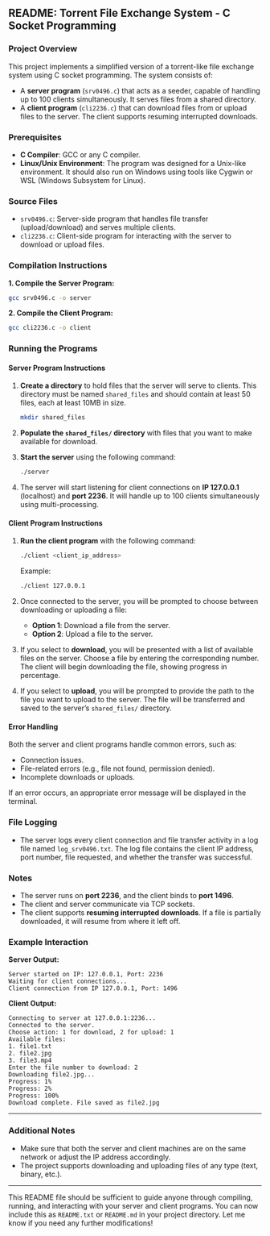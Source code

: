 ## README: Torrent File Exchange System - C Socket Programming

### Project Overview

This project implements a simplified version of a torrent-like file exchange system using C socket programming. The system consists of:
- A **server program** (`srv0496.c`) that acts as a seeder, capable of handling up to 100 clients simultaneously. It serves files from a shared directory.
- A **client program** (`cli2236.c`) that can download files from or upload files to the server. The client supports resuming interrupted downloads.

### Prerequisites

- **C Compiler**: GCC or any C compiler.
- **Linux/Unix Environment**: The program was designed for a Unix-like environment. It should also run on Windows using tools like Cygwin or WSL (Windows Subsystem for Linux).
  
### Source Files

- `srv0496.c`: Server-side program that handles file transfer (upload/download) and serves multiple clients.
- `cli2236.c`: Client-side program for interacting with the server to download or upload files.

### Compilation Instructions

**1. Compile the Server Program:**
```bash
gcc srv0496.c -o server
```

**2. Compile the Client Program:**
```bash
gcc cli2236.c -o client
```

### Running the Programs

#### Server Program Instructions

1. **Create a directory** to hold files that the server will serve to clients. This directory must be named `shared_files` and should contain at least 50 files, each at least 10MB in size.
   ```bash
   mkdir shared_files
   ```
   
2. **Populate the `shared_files/` directory** with files that you want to make available for download.

3. **Start the server** using the following command:
   ```bash
   ./server
   ```

4. The server will start listening for client connections on **IP 127.0.0.1** (localhost) and **port 2236**. It will handle up to 100 clients simultaneously using multi-processing.

#### Client Program Instructions

1. **Run the client program** with the following command:
   ```bash
   ./client <client_ip_address>
   ```
   Example:
   ```bash
   ./client 127.0.0.1
   ```

2. Once connected to the server, you will be prompted to choose between downloading or uploading a file:
   - **Option 1**: Download a file from the server.
   - **Option 2**: Upload a file to the server.

3. If you select to **download**, you will be presented with a list of available files on the server. Choose a file by entering the corresponding number. The client will begin downloading the file, showing progress in percentage.

4. If you select to **upload**, you will be prompted to provide the path to the file you want to upload to the server. The file will be transferred and saved to the server’s `shared_files/` directory.

#### Error Handling

Both the server and client programs handle common errors, such as:
- Connection issues.
- File-related errors (e.g., file not found, permission denied).
- Incomplete downloads or uploads.

If an error occurs, an appropriate error message will be displayed in the terminal.

### File Logging

- The server logs every client connection and file transfer activity in a log file named `log_srv0496.txt`. The log file contains the client IP address, port number, file requested, and whether the transfer was successful.

### Notes

- The server runs on **port 2236**, and the client binds to **port 1496**.
- The client and server communicate via TCP sockets.
- The client supports **resuming interrupted downloads**. If a file is partially downloaded, it will resume from where it left off.

### Example Interaction

**Server Output:**
```
Server started on IP: 127.0.0.1, Port: 2236
Waiting for client connections...
Client connection from IP 127.0.0.1, Port: 1496
```

**Client Output:**
```
Connecting to server at 127.0.0.1:2236...
Connected to the server.
Choose action: 1 for download, 2 for upload: 1
Available files:
1. file1.txt
2. file2.jpg
3. file3.mp4
Enter the file number to download: 2
Downloading file2.jpg...
Progress: 1%
Progress: 2%
Progress: 100%
Download complete. File saved as file2.jpg
```

---

### Additional Notes

- Make sure that both the server and client machines are on the same network or adjust the IP address accordingly.
- The project supports downloading and uploading files of any type (text, binary, etc.).

---

This README file should be sufficient to guide anyone through compiling, running, and interacting with your server and client programs. You can now include this as `README.txt` or `README.md` in your project directory. Let me know if you need any further modifications!
